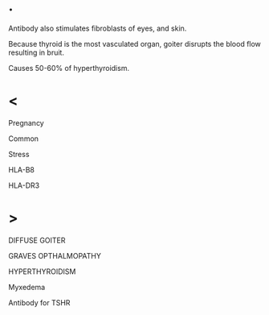 # .

Antibody also stimulates fibroblasts of eyes, and skin.

Because thyroid is the most vasculated organ, goiter disrupts the blood flow resulting in bruit.

Causes 50-60% of hyperthyroidism.

# <

Pregnancy

Common

Stress

HLA-B8

HLA-DR3

# >

DIFFUSE GOITER

GRAVES OPTHALMOPATHY

HYPERTHYROIDISM

Myxedema

Antibody for TSHR
